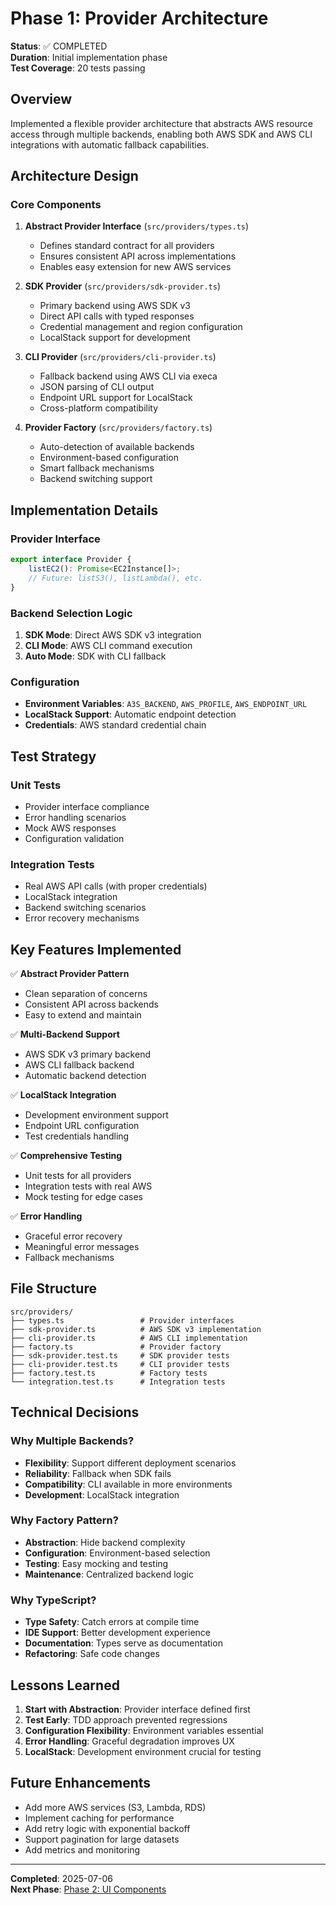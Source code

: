 # Phase 1: Provider Architecture

**Status**: ✅ COMPLETED  
**Duration**: Initial implementation phase  
**Test Coverage**: 20 tests passing

## Overview

Implemented a flexible provider architecture that abstracts AWS resource access through multiple backends, enabling both AWS SDK and AWS CLI integrations with automatic fallback capabilities.

## Architecture Design

### Core Components

1. **Abstract Provider Interface** (`src/providers/types.ts`)

   - Defines standard contract for all providers
   - Ensures consistent API across implementations
   - Enables easy extension for new AWS services

2. **SDK Provider** (`src/providers/sdk-provider.ts`)

   - Primary backend using AWS SDK v3
   - Direct API calls with typed responses
   - Credential management and region configuration
   - LocalStack support for development

3. **CLI Provider** (`src/providers/cli-provider.ts`)

   - Fallback backend using AWS CLI via execa
   - JSON parsing of CLI output
   - Endpoint URL support for LocalStack
   - Cross-platform compatibility

4. **Provider Factory** (`src/providers/factory.ts`)
   - Auto-detection of available backends
   - Environment-based configuration
   - Smart fallback mechanisms
   - Backend switching support

## Implementation Details

### Provider Interface

```typescript
export interface Provider {
	listEC2(): Promise<EC2Instance[]>;
	// Future: listS3(), listLambda(), etc.
}
```

### Backend Selection Logic

1. **SDK Mode**: Direct AWS SDK v3 integration
2. **CLI Mode**: AWS CLI command execution
3. **Auto Mode**: SDK with CLI fallback

### Configuration

- **Environment Variables**: `A3S_BACKEND`, `AWS_PROFILE`, `AWS_ENDPOINT_URL`
- **LocalStack Support**: Automatic endpoint detection
- **Credentials**: AWS standard credential chain

## Test Strategy

### Unit Tests

- Provider interface compliance
- Error handling scenarios
- Mock AWS responses
- Configuration validation

### Integration Tests

- Real AWS API calls (with proper credentials)
- LocalStack integration
- Backend switching scenarios
- Error recovery mechanisms

## Key Features Implemented

✅ **Abstract Provider Pattern**

- Clean separation of concerns
- Consistent API across backends
- Easy to extend and maintain

✅ **Multi-Backend Support**

- AWS SDK v3 primary backend
- AWS CLI fallback backend
- Automatic backend detection

✅ **LocalStack Integration**

- Development environment support
- Endpoint URL configuration
- Test credentials handling

✅ **Comprehensive Testing**

- Unit tests for all providers
- Integration tests with real AWS
- Mock testing for edge cases

✅ **Error Handling**

- Graceful error recovery
- Meaningful error messages
- Fallback mechanisms

## File Structure

```
src/providers/
├── types.ts                 # Provider interfaces
├── sdk-provider.ts          # AWS SDK v3 implementation
├── cli-provider.ts          # AWS CLI implementation
├── factory.ts               # Provider factory
├── sdk-provider.test.ts     # SDK provider tests
├── cli-provider.test.ts     # CLI provider tests
├── factory.test.ts          # Factory tests
└── integration.test.ts      # Integration tests
```

## Technical Decisions

### Why Multiple Backends?

- **Flexibility**: Support different deployment scenarios
- **Reliability**: Fallback when SDK fails
- **Compatibility**: CLI available in more environments
- **Development**: LocalStack integration

### Why Factory Pattern?

- **Abstraction**: Hide backend complexity
- **Configuration**: Environment-based selection
- **Testing**: Easy mocking and testing
- **Maintenance**: Centralized backend logic

### Why TypeScript?

- **Type Safety**: Catch errors at compile time
- **IDE Support**: Better development experience
- **Documentation**: Types serve as documentation
- **Refactoring**: Safe code changes

## Lessons Learned

1. **Start with Abstraction**: Provider interface defined first
2. **Test Early**: TDD approach prevented regressions
3. **Configuration Flexibility**: Environment variables essential
4. **Error Handling**: Graceful degradation improves UX
5. **LocalStack**: Development environment crucial for testing

## Future Enhancements

- Add more AWS services (S3, Lambda, RDS)
- Implement caching for performance
- Add retry logic with exponential backoff
- Support pagination for large datasets
- Add metrics and monitoring

---

**Completed**: 2025-07-06  
**Next Phase**: [Phase 2: UI Components](phase-2-ui-components.md)
